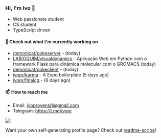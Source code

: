 ### Hi, I'm Ivo 👋

* Web passionate student
* CS student
* TypeScript driven

#### 👷 Check out what I'm currently working on

- [demonicat/pokeserver](https://github.com/demonicat/pokeserver) -  (today)
- [LABIOQUIM/visualdynamics](https://github.com/LABIOQUIM/visualdynamics) - Aplicação Web em Python com o framework Flask para dinâmica molecular com o GROMACS (today)
- [demonicat/pokeclient](https://github.com/demonicat/pokeclient) -  (today)
- [ivopr/karma](https://github.com/ivopr/karma) - A Expo boilerplate (5 days ago)
- [ivopr/finalcg](https://github.com/ivopr/finalcg) -  (6 days ago)

#### 📫 How to reach me

- Email: [ivoprovensi1@gmail.com](mailto://ivoprovensi1@gmail.com)
- Telegram: https://t.me/ivopr

![](https://github-readme-stats.vercel.app/api/top-langs/?username=ivopr&layout=compact&theme=react)

Want your own self-generating profile page? Check out [readme-scribe](https://github.com/muesli/readme-scribe)!
